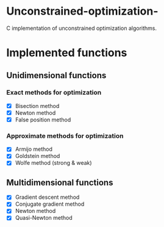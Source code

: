 # Unconstrained-optimization-
C implementation of unconstrained optimization algorithms.
# Implemented functions

## Unidimensional functions

### Exact methods for optimization

- [x] Bisection method
- [x] Newton method
- [x] False position method

### Approximate methods for optimization

- [x] Armijo method
- [x] Goldstein method
- [x] Wolfe method (strong & weak)

## Multidimensional functions

- [x] Gradient descent method
- [x] Conjugate gradient method
- [x] Newton method
- [x] Quasi-Newton method 

